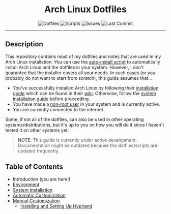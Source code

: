 <div align="center">
  <h1>Arch Linux Dotfiles</h1>
  <img
    src="https://img.shields.io/github/directory-file-count/SetupGuides/ArchLinux/dotfiles?color=%23cba6f7&label=Dotfiles&style=for-the-badge"
    alt="Dotfiles"
  />
  <img
    src="https://img.shields.io/github/directory-file-count/SetupGuides/ArchLinux/scripts?color=%23b4befe&label=Scripts&style=for-the-badge"
    alt="Scripts"
  />
  <img
    src="https://img.shields.io/github/issues-raw/SetupGuides/ArchLinux?color=%23f38ba8&style=for-the-badge"
    alt="Issues"
  />
  <img
    src="https://img.shields.io/github/last-commit/SetupGuides/ArchLinux?color=%23f9e2af&style=for-the-badge"
    alt="Last Commit"
  />
</div>

---

## Description

This repository contains most of my dotfiles and notes that are used in
my Arch Linux installation. You can use the
[auto-install script](./docs/automatic_customization.md)
to automatically install Arch Linux and the dotfiles in your system.
However, I don't guarantee that the installer covers all your needs. In
such cases (or you probably do not want to start from scratch), this
guide assumes that...

- You've successfully installed Arch Linux by following their
  [installation guide](https://wiki.archlinux.org/title/Installation_guide)
  which can be found in their [wiki](https://wiki.archlinux.org/).
  Otherwise, follow the
  [system installation guide](./docs/system_installation.md) before
  proceeding.
- You have made a [non-root user](./docs/system_installation.md#add-a-non-root-user-account)
  in your system and is currently active.
- You are currently connected to the internet.

Some, if not all of the dotfiles, can also be used in other operating
systems/distributions, but it's up to you on how you will do it since I
haven't tested it on other systems yet.

> **NOTE**: This guide is currently under active development.
> Documentation might be outdated because the dotfiles/scripts are updated
> frequently.

## Table of Contents

- Introduction (you are here!)
- [Environment](./docs/environment.md)
- [System Installation](./docs/system_installation.md)
- [Automatic Customization](./docs/automatic_customization.md)
- [Manual Customization](./docs/manual_customization.md)
  - [Installing and Setting Up Hyprland](./docs/installing_and_setting_up_the_desktop.md)
